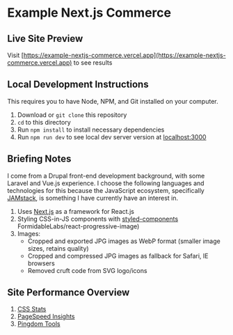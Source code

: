 # Example Next.js Commerce

## Live Site Preview

Visit [https://example-nextjs-commerce.vercel.app](https://example-nextjs-commerce.vercel.app) to see results

## Local Development Instructions

This requires you to have Node, NPM, and Git installed on your computer.

1. Download or `git clone` this repository
2. `cd` to this directory
3. Run `npm install` to install necessary dependencies
4. Run `npm run dev` to see local dev server version at [localhost:3000](http://localhost:3000)

## Briefing Notes

I come from a Drupal front-end development background, with some Laravel and Vue.js experience. I choose the following languages and technologies for this because the JavaScript ecosystem, specifically [JAMstack](https://jamstack.org), is something I have currently have an interest in.

1. Uses [Next.js](https://github.com/vercel/next.js) as a framework for React.js
2. Styling CSS-in-JS components with [styled-components](https://github.com/styled-components/styled-components)
FormidableLabs/react-progressive-image)
3. Images:
   - Cropped and exported JPG images as WebP format (smaller image sizes, retains quality)
   - Cropped and compressed JPG images as fallback for Safari, IE browsers
   - Removed cruft code from SVG logo/icons

## Site Performance Overview

1. [CSS Stats](https://cssstats.com/stats?url=https%3A%2F%2Fexample-nextjs-commerce.vercel.app)
2. [PageSpeed Insights](https://developers.google.com/speed/pagespeed/insights/?url=https%3A%2F%2Fexample-nextjs-commerce.vercel.app&tab=desktop)
3. [Pingdom Tools](https://tools.pingdom.com/#5cec4379bec00000)